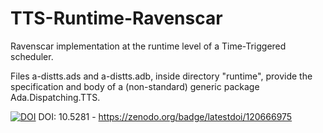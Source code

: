 # TTS-Runtime-Ravenscar
Ravenscar implementation at the runtime level of a Time-Triggered scheduler.

Files a-distts.ads and a-distts.adb, inside directory "runtime", provide the specification and body of a (non-standard) generic package Ada.Dispatching.TTS.


<a href="https://zenodo.org/badge/latestdoi/120666975"><img src="https://zenodo.org/badge/120666975.svg" alt="DOI"></a>
DOI: 10.5281 - https://zenodo.org/badge/latestdoi/120666975
